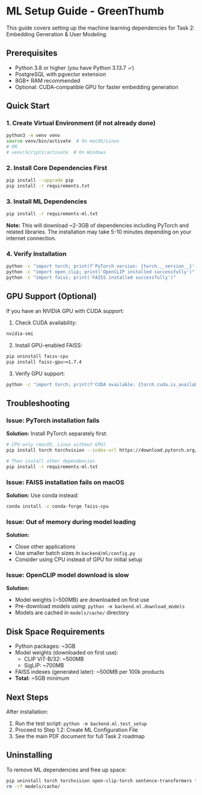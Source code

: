 # ML Setup Guide - GreenThumb

This guide covers setting up the machine learning dependencies for Task 2: Embedding Generation & User Modeling.

## Prerequisites

- Python 3.8 or higher (you have Python 3.13.7 ✓)
- PostgreSQL with pgvector extension
- 8GB+ RAM recommended
- Optional: CUDA-compatible GPU for faster embedding generation

## Quick Start

### 1. Create Virtual Environment (if not already done)

```bash
python3 -m venv venv
source venv/bin/activate  # On macOS/Linux
# OR
# venv\Scripts\activate  # On Windows
```

### 2. Install Core Dependencies First

```bash
pip install --upgrade pip
pip install -r requirements.txt
```

### 3. Install ML Dependencies

```bash
pip install -r requirements-ml.txt
```

**Note:** This will download ~2-3GB of dependencies including PyTorch and related libraries. The installation may take 5-10 minutes depending on your internet connection.

### 4. Verify Installation

```bash
python -c "import torch; print(f'PyTorch version: {torch.__version__}')"
python -c "import open_clip; print('OpenCLIP installed successfully')"
python -c "import faiss; print('FAISS installed successfully')"
```

## GPU Support (Optional)

If you have an NVIDIA GPU with CUDA support:

1. Check CUDA availability:
```bash
nvidia-smi
```

2. Install GPU-enabled FAISS:
```bash
pip uninstall faiss-cpu
pip install faiss-gpu>=1.7.4
```

3. Verify GPU support:
```bash
python -c "import torch; print(f'CUDA available: {torch.cuda.is_available()}')"
```

## Troubleshooting

### Issue: PyTorch installation fails

**Solution:** Install PyTorch separately first:
```bash
# CPU-only (macOS, Linux without GPU)
pip install torch torchvision --index-url https://download.pytorch.org/whl/cpu

# Then install other dependencies
pip install -r requirements-ml.txt
```

### Issue: FAISS installation fails on macOS

**Solution:** Use conda instead:
```bash
conda install -c conda-forge faiss-cpu
```

### Issue: Out of memory during model loading

**Solution:**
- Close other applications
- Use smaller batch sizes in `backend/ml/config.py`
- Consider using CPU instead of GPU for initial setup

### Issue: OpenCLIP model download is slow

**Solution:**
- Model weights (~500MB) are downloaded on first use
- Pre-download models using: `python -m backend.ml.download_models`
- Models are cached in `models/cache/` directory

## Disk Space Requirements

- Python packages: ~3GB
- Model weights (downloaded on first use):
  - CLIP ViT-B/32: ~500MB
  - SigLIP: ~700MB
- FAISS indexes (generated later): ~500MB per 100k products
- **Total:** ~5GB minimum

## Next Steps

After installation:
1. Run the test script: `python -m backend.ml.test_setup`
2. Proceed to Step 1.2: Create ML Configuration File
3. See the main PDF document for full Task 2 roadmap

## Uninstalling

To remove ML dependencies and free up space:
```bash
pip uninstall torch torchvision open-clip-torch sentence-transformers faiss-cpu -y
rm -rf models/cache/
```
